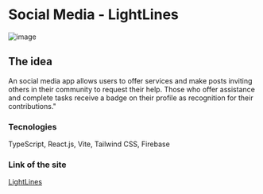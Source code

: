 # Social Media - LightLines
![image](https://user-images.githubusercontent.com/113379725/221112689-3be9a7da-060d-40df-a839-db51e08bf063.png)

## The idea
An social media app allows users to offer services and make posts inviting others in their community to request their help. Those who offer assistance and complete tasks receive a badge on their profile as recognition for their contributions."


### Tecnologies
TypeScript, React.js, Vite, Tailwind CSS, Firebase


### Link of the site
<a href="https://641152f949f6d408ab5da2d2--lightlines.netlify.app/" target="_blank">LightLines</a>

